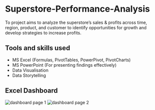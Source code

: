 # Superstore-Performance-Analysis

To project aims to analyze the superstore’s sales & profits across time, region, product, and customer to identify opportunities for growth and develop strategies to increase profits.

## Tools and skills used
* MS Excel (Formulas, PivotTables, PowerPivot, PivotCharts)
* MS PowerPoint (For presenting findings effectively)
* Data Visualisation
* Data Storytelling

## Excel Dashboard
![dashboard page 1](https://github.com/user-attachments/assets/88bd9faf-a446-4af8-9349-6504c3f5ac00)
![dashboard page 2](https://github.com/user-attachments/assets/18b3fc7f-9eb5-430e-887e-52eec6dc645c)
